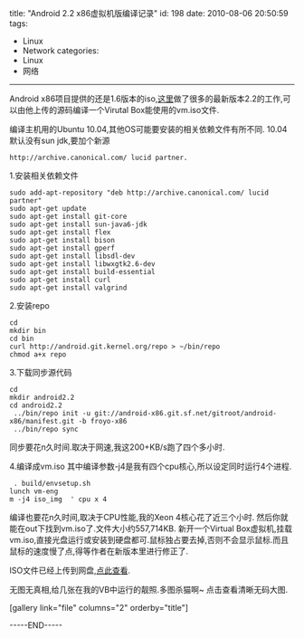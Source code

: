 title: "Android 2.2 x86虚拟机版编译记录"
id: 198
date: 2010-08-06 20:50:59
tags: 
- Linux
- Network
categories: 
- Linux
- 网络
---

Android x86项目提供的还是1.6版本的iso,[这里](http://cwhuang.info/)做了很多的最新版本2.2的工作,可以由他上传的源码编译一个Virutal Box能使用的vm.iso文件.

编译主机用的Ubuntu 10.04,其他OS可能要安装的相关依赖文件有所不同.
10.04默认没有sun jdk,要加个新源 

    http://archive.canonical.com/ lucid partner.

1.安装相关依赖文件

    sudo add-apt-repository "deb http://archive.canonical.com/ lucid partner"
    sudo apt-get update
    sudo apt-get install git-core 
    sudo apt-get install sun-java6-jdk 
    sudo apt-get install flex 
    sudo apt-get install bison 
    sudo apt-get install gperf
    sudo apt-get install libsdl-dev
    sudo apt-get install libwxgtk2.6-dev 
    sudo apt-get install build-essential 
    sudo apt-get install curl 
    sudo apt-get install valgrind


2.安装repo

    cd
    mkdir bin
    cd bin
    curl http://android.git.kernel.org/repo > ~/bin/repo
    chmod a+x repo

3.下载同步源代码

    cd
    mkdir android2.2
    cd android2.2
     ../bin/repo init -u git://android-x86.git.sf.net/gitroot/android-x86/manifest.git -b froyo-x86
     ../bin/repo sync

同步要花n久时间.取决于网速,我这200+KB/s跑了四个多小时.

4.编译成vm.iso  其中编译参数-j4是我有四个cpu核心,所以设定同时运行4个进程.

     . build/envsetup.sh
    lunch vm-eng 
    m -j4 iso_img  ' cpu x 4

编译也要花n久时间,取决于CPU性能,我的Xeon 4核心花了近三个小时.
然后你就能在out下找到vm.iso了.文件大小约557,714KB.
新开一个Virtual Box虚拟机,挂载vm.iso,直接光盘运行或安装到硬盘都可.鼠标独占要去掉,否则不会显示鼠标.而且鼠标的速度慢了点,得等作者在新版本里进行修正了.

ISO文件已经上传到网盘,[点此查看](http://ahui.us/?p=234).

无图无真相,给几张在我的VB中运行的靓照.多图杀猫啊~ 点击查看清晰无码大图.

[gallery link="file" columns="2" orderby="title"]

-----END-----